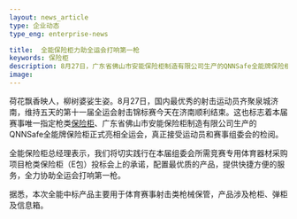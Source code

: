 ```yaml
---
layout: news_article
type: 企业动态
type_eng: enterprise-news

title:  全能保险柜力助全运会打响第一枪
keywords: 保险柜
description: 8月27日，广东省佛山市安能保险柜制造有限公司生产的QNNSafe全能牌保险柜正式亮相全运会，真正接受运动员和赛事组委会的检阅。
image: 
---
```

荷花飘香映人，柳树婆娑生姿。8月27日，国内最优秀的射击运动员齐聚泉城济南，维持五天的第十一届全运会射击锦标赛今天在济南顺利结束。这也标志着本届赛事唯一指定枪类[保险柜](http://www.qnnsafe.com/)、广东省佛山市安能保险柜制造有限公司生产的QNNSafe全能牌保险柜正式亮相全运会，真正接受运动员和赛事组委会的检阅。

全能保险柜总经理表示，我们将切实践行在本届组委会所需竞赛专用体育器材采购项目枪类保险柜（E包）投标会上的承诺，配置最优质的产品，提供快捷方便的服务，全力协助全运会打响第一枪。

据悉，本次全能中标产品主要用于体育赛事射击类枪械保管，产品涉及枪柜、弹柜及信息箱。
